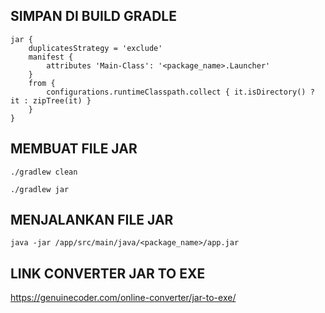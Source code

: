 ## SIMPAN DI BUILD GRADLE
```
jar {
    duplicatesStrategy = 'exclude'
    manifest {
        attributes 'Main-Class': '<package_name>.Launcher'
    }
    from {
        configurations.runtimeClasspath.collect { it.isDirectory() ? it : zipTree(it) }
    }
}
```

## MEMBUAT FILE JAR
```
./gradlew clean
```
```
./gradlew jar
```

## MENJALANKAN FILE JAR
```
java -jar /app/src/main/java/<package_name>/app.jar
```

## LINK CONVERTER JAR TO EXE
https://genuinecoder.com/online-converter/jar-to-exe/

